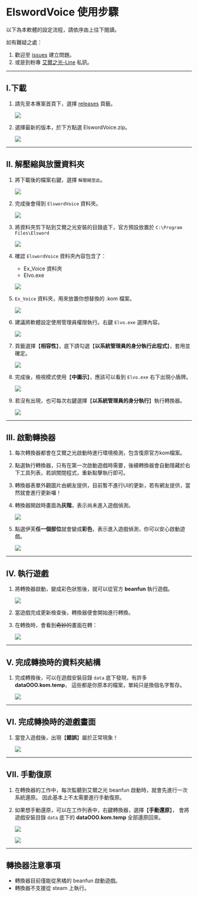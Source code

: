 # ElswordVoice 使用步驟

以下為本軟體的設定流程，請依序由上往下閱讀。

如有難疑之處：

1. 歡迎至 [issues](https://github.com/explooosion/ElswordVoice/issues) 建立問題。
2. 或是到粉專 [艾爾之光-Line](https://www.facebook.com/LINEC8763) 私訊。

---

## I.下載

1. 請先至本專案首頁下，選擇 [releases](https://github.com/explooosion/ElswordVoice/releases) 頁籤。

    ![](https://i.imgur.com/ENTibMd.png)

2. 選擇最新的版本，於下方點選 ElswordVoice.zip。

    ![](https://i.imgur.com/WZtTNEs.png)

---

## II. 解壓縮與放置資料夾

1. 將下載後的檔案右鍵，選擇 `解壓縮至此`。

    ![](https://i.imgur.com/68FyF3P.png)

2. 完成後會得到 `ElswordVoice` 資料夾。

    ![](https://i.imgur.com/HNPwSpv.png)

3. 將資料夾剪下貼到艾爾之光安裝的目錄底下，官方預設放置於 `C:\Program Files\Elsword`

    ![](https://i.imgur.com/W74of3s.png)

4. 確認 `ElswordVoice` 資料夾內容包含了：
    + Ex_Voice 資料夾
    + Elvo.exe

    ![](https://i.imgur.com/80NQbJQ.png)


5. `Ex_Voice` 資料夾，用來放置你想替換的 .kom 檔案。
    
    ![](https://i.imgur.com/Dwue328.png)

6. 建議將軟體設定使用管理員權限執行。右鍵 `Elvo.exe` 選擇內容。
    
    ![](https://i.imgur.com/PWbgrYV.png)

7. 頁籤選擇【**相容性**】，底下請勾選【**以系統管理員的身分執行此程式**】，套用並確定。
    
    ![](https://i.imgur.com/ZMiFtLg.png)
    
8. 完成後，檢視模式使用【**中圖示**】，應該可以看到 `Elvo.exe` 右下出現小盾牌。
    
    ![](https://i.imgur.com/PxfNF0A.png)

9. 若沒有出現，也可每次右鍵選擇【**以系統管理員的身分執行**】執行轉換器。
    
    ![](https://i.imgur.com/SXuqrGD.png)

---

## III. 啟動轉換器

1. 每次轉換器都會在艾爾之光啟動時進行環境檢測，包含復原官方kom檔案。

2. 點選執行轉換器，只有在第一次啟動遊戲時需要，後續轉換器會自動隱藏於右下工具列表，若誤關閉程式，重新點擊執行即可。

3. 轉換器表單外觀圖片由網友提供，目前暫不進行UI的更新，若有網友提供，當然就會進行更新囉！

4. 轉換器開啟時畫面為**灰階**，表示尚未進入遊戲偵測。
    
    ![](https://i.imgur.com/l7lo6Hm.png)

5. 點選伊芙**任一個部位**就會變成**彩色**，表示進入遊戲偵測，你可以安心啟動遊戲。
    
    ![](https://i.imgur.com/2yStc7D.png)

---

## IV. 執行遊戲

1. 將轉換器啟動，變成彩色狀態後，就可以從官方 **beanfun** 執行遊戲。
    
    ![](https://i.imgur.com/T0h1Ykd.png)

2. 當遊戲完成更新檢查後，轉換器便會開始進行轉換。

3. 在轉換時，會看到~~奇妙的~~畫面在轉：
    
    ![](https://i.imgur.com/zRoHaPr.png)

---

## V. 完成轉換時的資料夾結構

1. 完成轉換後，可以在遊戲安裝目錄 `data` 底下發現，有許多 **dataOOO.kom.temp**，
這些都是你原本的檔案，單純只是換個名字暫存。

    ![](https://i.imgur.com/N3W3QYJ.png)

---

## VI. 完成轉換時的遊戲畫面

1. 當登入遊戲後，出現【**錯誤**】屬於正常現象！

    ![](https://i.imgur.com/DlMSPnp.png)

---

## VII. 手動復原

1. 在轉換器的工作中，每次監聽到艾爾之光 beanfun 啟動時，就會先進行一次系統還原。
因此基本上不太需要進行手動復原。

2. 如果想手動還原，可以在工作列表中，右鍵轉換器，選擇【**手動還原**】，
會將遊戲安裝目錄 `data` 底下的 **dataOOO.kom.temp** 全部還原回來。
    
    ![](https://i.imgur.com/Yu950jO.png)

    ![](https://i.imgur.com/El1vd7G.png)

---

## 轉換器注意事項

- 轉換器目前僅能從黑橘的 beanfun 啟動遊戲。
- 轉換器不支援從 steam 上執行。
